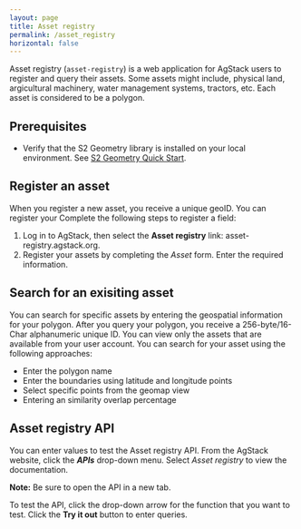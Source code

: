 ```yaml
---
layout: page
title: Asset registry
permalink: /asset_registry
horizontal: false
---
```


Asset registry (`asset-registry`) is a web application for AgStack users to register and query their assets. Some assets might include, physical land, argicultural machinery, water management systems, tractors, etc. Each asset is considered to be a polygon. 

## Prerequisites


<!--are these prerequisite accurate or will this library already be within the stack? If the library is a part of AgStack, how does the user access the library?
* You must have a user account for AgStack.

<!--If this prereq is required, what command should the user run to verify the installation?-->
* Verify that the S2 Geometry library is installed on your local environment. See [S2 Geometry Quick Start](https://s2geometry.io/devguide/cpp/quickstart).

<!--Should the user have python installed to use AgStack? Will Python already be within the stack? -->

## Register an asset 

When you register a new asset, you receive a unique geoID. You can register your Complete the following steps to register a field:

1. Log in to AgStack, then select the **Asset registry** link: asset-registry.agstack.org.
2. Register your assets by completing the _Asset_ form. Enter the required information.


## Search for an exisiting asset

You can search for specific assets by entering the geospatial information for your polygon. After you query your polygon, you receive a 256-byte/16-Char alphanumeric unique ID. You can view only the assets that are available from your user account. You can search for your asset using the following approaches:
   
   - Enter the polygon name
   - Enter the boundaries using latitude and longitude points
   - Select specific points from the geomap view
   - Entering an similarity overlap percentage

## Asset registry API

You can enter values to test the Asset registry API. From the AgStack website, click the **_APIs_** drop-down menu. Select _Asset registry_ to view the documentation. 

**Note:** Be sure to open the API in a new tab.

To test the API, click the drop-down arrow for the function that you want to test. Click the **Try it out** button to enter queries.

